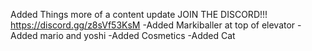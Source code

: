 Added Things more of a content update JOIN THE DISCORD!!! https://discord.gg/z8sVf53KsM
-Added Markiballer at top of elevator
-Added mario and yoshi
-Added Cosmetics
-Added Cat
